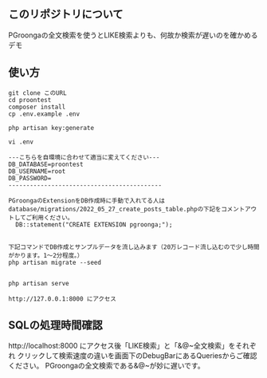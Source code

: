 ## このリポジトリについて

PGroongaの全文検索を使うとLIKE検索よりも、何故か検索が遅いのを確かめるデモ

## 使い方

```
git clone このURL
cd proontest
composer install
cp .env.example .env

php artisan key:generate

vi .env

---こちらを自環境に合わせて適当に変えてください---
DB_DATABASE=proontest
DB_USERNAME=root
DB_PASSWORD=
-------------------------------------------

PGroongaのExtensionをDB作成時に手動で入れてる人は
database/migrations/2022_05_27_create_posts_table.phpの下記をコメントアウトしてご利用ください。
  DB::statement("CREATE EXTENSION pgroonga;"); 


下記コマンドでDB作成とサンプルデータを流し込みます（20万レコード流し込むので少し時間がかります。1〜2分程度。）
php artisan migrate --seed


php artisan serve

http://127.0.0.1:8000 にアクセス
```

## SQLの処理時間確認

http://localhost:8000 にアクセス後「LIKE検索」と「&@~全文検索」をそれぞれ
クリックして検索速度の違いを画面下のDebugBarにあるQueriesからご確認ください。
PGroongaの全文検索である&@~が妙に遅いです。
